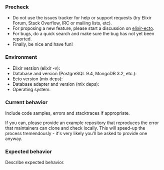### Precheck

* Do not use the issues tracker for help or support requests (try Elixir Forum, Stack Overflow, IRC or mailing lists, etc).
* For proposing a new feature, please start a discussion on [elixir-ecto](https://groups.google.com/forum/#!forum/elixir-ecto).
* For bugs, do a quick search and make sure the bug has not yet been reported.
* Finally, be nice and have fun!

### Environment

* Elixir version (elixir -v):
* Database and version (PostgreSQL 9.4, MongoDB 3.2, etc.):
* Ecto version (mix deps):
* Database adapter and version (mix deps):
* Operating system:

### Current behavior

Include code samples, errors and stacktraces if appropriate.

If you can, please provide an example repository that reproduces the error that maintainers can clone and check locally. This will speed-up the process tremendously - it's very likely you'll be asked to provide one anyway.

### Expected behavior

Describe expected behavior.
